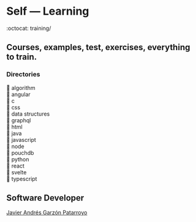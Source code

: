 # Self ― Learning
:octocat: training/

## Courses, examples, test, exercises, everything to train.
### Directories
:open_file_folder: algorithm  
:open_file_folder: angular  
:open_file_folder: c  
:open_file_folder: css  
:open_file_folder: data structures  
:open_file_folder: graphql  
:open_file_folder: html  
:open_file_folder: java  
:open_file_folder: javascript  
:open_file_folder: node  
:open_file_folder: pouchdb  
:open_file_folder: python  
:open_file_folder:  react  
:open_file_folder: svelte  
:open_file_folder: typescript

## Software Developer
[Javier Andrés Garzón Patarroyo](https://www.javierandresgp.com)
